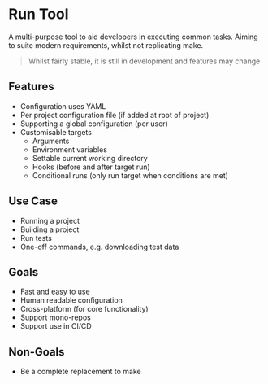 # Run Tool
A multi-purpose tool to aid developers in executing common tasks. Aiming to suite modern requirements, whilst not replicating make.

> Whilst fairly stable, it is still in development and features may change


## Features
- Configuration uses YAML
- Per project configuration file (if added at root of project)
- Supporting a global configuration (per user)
- Customisable targets
    - Arguments
    - Environment variables
    - Settable current working directory
    - Hooks (before and after target run)
    - Conditional runs (only run target when conditions are met)


## Use Case
- Running a project
- Building a project
- Run tests
- One-off commands, e.g. downloading test data


## Goals
- Fast and easy to use
- Human readable configuration
- Cross-platform (for core functionality)
- Support mono-repos
- Support use in CI/CD


## Non-Goals
- Be a complete replacement to make
